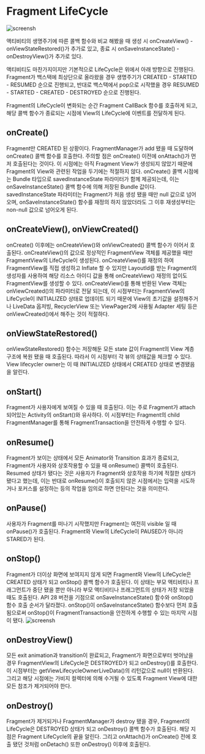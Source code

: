 # Fragment LifeCycle
![screensh](https://img1.daumcdn.net/thumb/R1280x0/?scode=mtistory2&fname=https%3A%2F%2Fblog.kakaocdn.net%2Fdn%2FcDyVCU%2Fbtq9CtTEtoA%2FkpOuUqYRAw8aVmbyKT7jpk%2Fimg.png)
 
액티비티의 생명주기에 따른 콜백 함수와 비교 해봤을 때 생성 시 onCreateView() - 
onViewStateRestored()가 추가로 있고, 종료 시 onSaveInstanceState() - 
onDestroyView()가 추가로 있다.

액티비티도 마찬가지이지만 기본적으로 LifeCycle은 위에서 아래 방향으로 진행된다. 
Fragment가 백스택에 최상단으로 올라왔을 경우 생명주기가 CREATED - STARTED - 
RESUMED 순으로 진행되고, 반대로 백스택에서 pop으로 시작했을 경우 RESUMED - 
STARTED - CREATED - DESTROYED 순으로 진행된다.

Fragment의 LifeCycle이 변화되는 순간 Fragment CallBack 함수를 호출하게 되고, 
해당 콜백 함수가 종료되는 시점에 View의 LifeCycle에 이벤트를 전달하게 된다.

## onCreate()
Fragment만 CREATED 된 상황이다.
FragmentManager가 add 됐을 때 도달하며 onCreate() 콜백 함수를 호출한다. 
주의할 점은 onCreate() 이전에 onAttach()가 먼저 호출된다는 것이다.
이 시점에는 아직 Fragment View가 생성되지 않았기 때문에 Fragment의 View와 
관련된 작업을 두기에는 적절하지 않다.
onCreate() 콜백 시점에는 Bundle 타입으로 savedInstanceState 파라미터가 함께 
제공되는데, 이는 onSaveInstanceState() 콜백 함수에 의해 저장된 Bundle 값이다. 
savedInstanceState 파라미터는 Fragment가 처음 생성 됐을 때만 null 값으로 넘어오며, 
onSaveInstanceState() 함수를 재정의 하지 않았더라도 그 이후 재생성부터는 non-null 
값으로 넘어오게 된다.

## onCreateView(), onViewCreated()
onCreate() 이후에는 onCreateView()와 onViewCreated() 콜백 함수가 이어서 호출된다. 
onCreateView()의 값으로 정상적인 FragmentView 객체를 제공했을 때만 FragmentView의 
LifeCycle이 생성된다.
onCreateView()를 재정의 하여 FragmentView를 직접 생성하고 Inflate 할 수 있지만 
LayoutId를 받는 Fragment의 생성자를 사용하여 해당 리소스 아이디 값을 통해 onCreateView() 
재정의 없이도 FragmentView를 생성할 수 있다. onCreateView()를 통해 반환된 View 객체는 
onViewCreated()의 파라미터로 전달 되는데, 이 시점부터는 FragmentView의 LifeCycle이 
INITIALIZED 상태로 업데이트 되기 때문에 View의 초기값을 설정해주거나 LiveData 옵저빙, 
RecyclerView 또는 ViewPager2에 사용될 Adapter 세팅 등은 onViewCreated()에서 
해주는 것이 적절하다.

## onViewStateRestored()
onViewStateRestored() 함수는 저장해둔 모든 state 값이 Fragment의 View 계층구조에 
복원 됐을 때 호출된다. 따라서 이 시점부터 각 뷰의 상태값을 체크할 수 있다.
View lifecycler owner는 이 때 INITIALIZED 상태에서 CREATED 상태로 변경됐음을 알린다.

## onStart()
Fragment가 사용자에게 보여질 수 있을 때 호출된다. 이는 주로 Fragment가 attach 되어있는 
Activity의 onStart()와 유사하다. 이 시점부터는 Fragment의 child FragmentManager를 
통해 FragmentTransaction을 안전하게 수행할 수 있다. 

## onResume()
Fragment가 보이는 상태에서 모든 Animator와 Transition 효과가 종료되고, Fragment가 
사용자와 상호작용할 수 있을 때 onResume() 콜백이 호출된다. 
Resumed 상태가 됐다는 것은 사용자가 Fragment와 상호작용 하기에 적절한 상태가 됐다고 했는데, 
이는 반대로 onResume()이 호출되지 않은 시점에서는 입력을 시도하거나 포커스를 설정하는 등의 작업을 
임의로 하면 안된다는 것을 의미한다.

## onPause()
사용자가 Fragment를 떠나기 시작했지만 Fragment는 여전히 visible 일 때 onPause()가 호출된다. 
Fragment와 View의 LifeCycle이 PAUSED가 아니라 STARED가 된다. 

## onStop()
Fragment가 더이상 화면에 보여지지 않게 되면 Fragment와 View의 LifeCycle은 CREATED 상태가 되고 
onStop() 콜백 함수가 호출된다. 이 상태는 부모 액티비티나 프래그먼트가 중단 됐을 뿐만 아니라 
부모 액티비티나 프래그먼트의 상태가 저장 되었을 때도 호출된다. 
API 28 버전을 기점으로 onSaveInstanceState() 함수와 onStop() 함수 호출 순서가 달라졌다. 
onStop()이 onSaveInstanceState() 함수보다 먼저 호출됨으로써 onStop()이 
FragmentTransaction을 안전하게 수행할 수 있는 마지막 시점이 됐다.
![screensh](https://img1.daumcdn.net/thumb/R1280x0/?scode=mtistory2&fname=https%3A%2F%2Fblog.kakaocdn.net%2Fdn%2FbC4Zkm%2Fbtq9DwbxrgQ%2FIl287fhextuJbiCRZtZde1%2Fimg.png)

## onDestroyView()
모든 exit animation과 transition이 완료되고, Fragment가 화면으로부터 벗어났을 경우 
FragmentView의 LifeCycle은 DESTROYED가 되고 onDestroy()를 호출한다.
이 시점부터는 getViewLifecycleOwnerLiveData()의 리턴값으로 null이 반환된다. 
그리고 해당 시점에는 가비지 컬렉터에 의해 수거될 수 있도록 Fragment View에 대한 
모든 참조가 제거되어야 한다.

## onDestroy()
Fragment가 제거되거나 FragmentManager가 destroy 됐을 경우, Fragment의 LifeCycle은 
DESTROYED 상태가 되고 onDestroy() 콜백 함수가 호출된다. 해당 지점은 Fragment LifeCycle의 
끝을 알린다. 그리고 onAttach()가 onCreate() 전에 호출 됐던 것처럼 onDetach() 또한 
onDestroy() 이후에 호출된다.

